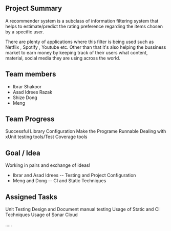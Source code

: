 ## Project Summary

A recommender system is a subclass of information filtering system that helps to estimate/predict the rating preference regarding the items chosen by a specific user.

There are plenty of applications where this filter is being used such as Netflix , Spotify , Youtube etc. Other than that it's also helping the bussiness market to earn money by keeping track of  their users what content, material, social media they are using across the world.

## Team members

- Ibrar Shakoor 
- Asad Idrees Razak 
- Shize Dong
- Meng 

## Team Progress
Successful Library Configuration 
Make the Programe Runnable
Dealing with xUnit testing tools/Test Coverage tools


## Goal / Idea

Working in pairs and exchange of ideas!

- Ibrar and Asad Idrees -- Testing and Project Configuration
- Meng and Dong -- CI and Static Techniques

## Assigned Tasks

Unit Testing 
Design and Document manual testing
Usage of Static and CI Techniques 
Usage of Sonar Cloud





.....